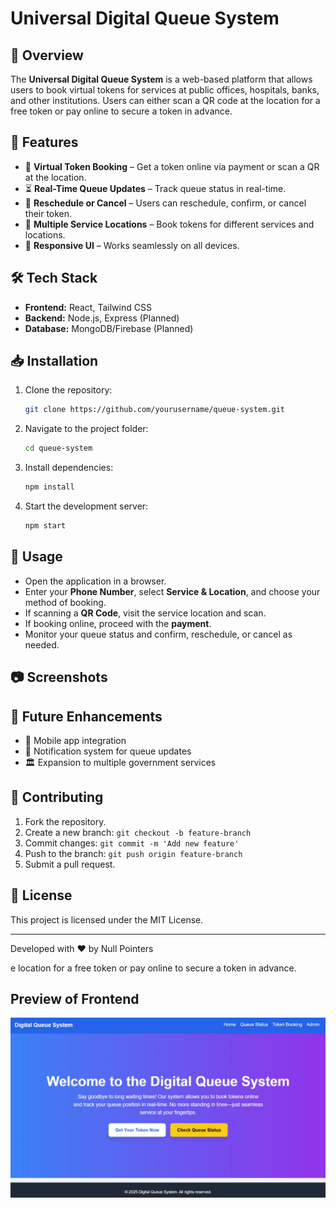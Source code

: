 # Universal Digital Queue System

## 🚀 Overview

The **Universal Digital Queue System** is a web-based platform that allows users to book virtual tokens for services at public offices, hospitals, banks, and other institutions. Users can either scan a QR code at the location for a free token or pay online to secure a token in advance.

## 🌟 Features

- 📌 **Virtual Token Booking** – Get a token online via payment or scan a QR at the location.
- ⏳ **Real-Time Queue Updates** – Track queue status in real-time.
- 🔄 **Reschedule or Cancel** – Users can reschedule, confirm, or cancel their token.
- 📍 **Multiple Service Locations** – Book tokens for different services and locations.
- 📱 **Responsive UI** – Works seamlessly on all devices.

## 🛠 Tech Stack

- **Frontend:** React, Tailwind CSS
- **Backend:** Node.js, Express (Planned)
- **Database:** MongoDB/Firebase (Planned)

## 📥 Installation

1. Clone the repository:
   ```sh
   git clone https://github.com/yourusername/queue-system.git
   ```
2. Navigate to the project folder:
   ```sh
   cd queue-system
   ```
3. Install dependencies:
   ```sh
   npm install
   ```
4. Start the development server:
   ```sh
   npm start
   ```

## 📌 Usage

- Open the application in a browser.
- Enter your **Phone Number**, select **Service & Location**, and choose your method of booking.
- If scanning a **QR Code**, visit the service location and scan.
- If booking online, proceed with the **payment**.
- Monitor your queue status and confirm, reschedule, or cancel as needed.

## 📷 Screenshots



## 📌 Future Enhancements

- 📲 Mobile app integration
- 🔔 Notification system for queue updates
- 🏛️ Expansion to multiple government services

## 🤝 Contributing

1. Fork the repository.
2. Create a new branch: `git checkout -b feature-branch`
3. Commit changes: `git commit -m 'Add new feature'`
4. Push to the branch: `git push origin feature-branch`
5. Submit a pull request.

## 📜 License

This project is licensed under the MIT License.

---

Developed with ❤️ by Null Pointers



e location for a free token or pay online to secure a token in advance.

## Preview of Frontend

![image alt ](https://github.com/Rajdwip-69/Universal-Digital-Queue-System/blob/400753ab22b21e3e59b29248066684aef00e3e44/pic2.jpeg)

